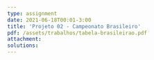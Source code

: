 ```yaml
---
type: assignment
date: 2021-06-18T00:01-3:00
title: 'Projeto 02 - Campeonato Brasileiro'
pdf: /assets/trabalhos/tabela-brasileirao.pdf
attachment:
solutions:
---
```


